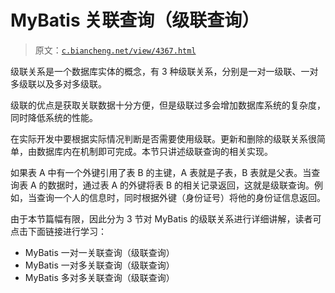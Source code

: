 # MyBatis 关联查询（级联查询）

> 原文：[`c.biancheng.net/view/4367.html`](http://c.biancheng.net/view/4367.html)

级联关系是一个数据库实体的概念，有 3 种级联关系，分别是一对一级联、一对多级联以及多对多级联。

级联的优点是获取关联数据十分方便，但是级联过多会增加数据库系统的复杂度，同时降低系统的性能。

在实际开发中要根据实际情况判断是否需要使用级联。更新和删除的级联关系很简单，由数据库内在机制即可完成。本节只讲述级联查询的相关实现。

如果表 A 中有一个外键引用了表 B 的主键，A 表就是子表，B 表就是父表。当查询表 A 的数据时，通过表 A 的外键将表 B 的相关记录返回，这就是级联查询。例如，当查询一个人的信息时，同时根据外键（身份证号）将他的身份证信息返回。

由于本节篇幅有限，因此分为 3 节对 MyBatis 的级联关系进行详细讲解，读者可点击下面链接进行学习：

*   MyBatis 一对一关联查询（级联查询）
*   MyBatis 一对多关联查询（级联查询）
*   MyBatis 多对多关联查询（级联查询）
